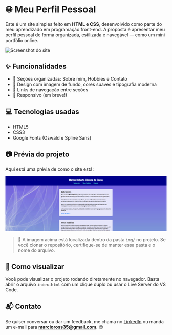 # 🌐 Meu Perfil Pessoal

Este é um site simples feito em **HTML e CSS**, desenvolvido como parte do meu aprendizado em programação front-end. A proposta é apresentar meu perfil pessoal de forma organizada, estilizada e navegável — como um mini portfólio online.

![Screenshot do site](img/captura-tela.png)

## ✨ Funcionalidades

- 📌 Seções organizadas: Sobre mim, Hobbies e Contato
- 🎨 Design com imagem de fundo, cores suaves e tipografia moderna
- 🔗 Links de navegação entre seções
- 📱 Responsivo (em breve!)

## 💻 Tecnologias usadas

- HTML5
- CSS3
- Google Fonts (Oswald e Spline Sans)

## 📷 Prévia do projeto

Aqui está uma prévia de como o site está:

![Visual do site](img/Captura%20de%20tela.png)

> 📌 A imagem acima está localizada dentro da pasta `img/` no projeto. Se você clonar o repositório, certifique-se de manter essa pasta e o nome do arquivo.

## 🚀 Como visualizar

Você pode visualizar o projeto rodando diretamente no navegador. Basta abrir o arquivo `index.html` com um clique duplo ou usar o Live Server do VS Code.

## 📬 Contato

Se quiser conversar ou dar um feedback, me chama no [LinkedIn](https://linkedin.com/in/marciosousa77) ou manda um e-mail para **marcioross35@gmail.com**. 😊
